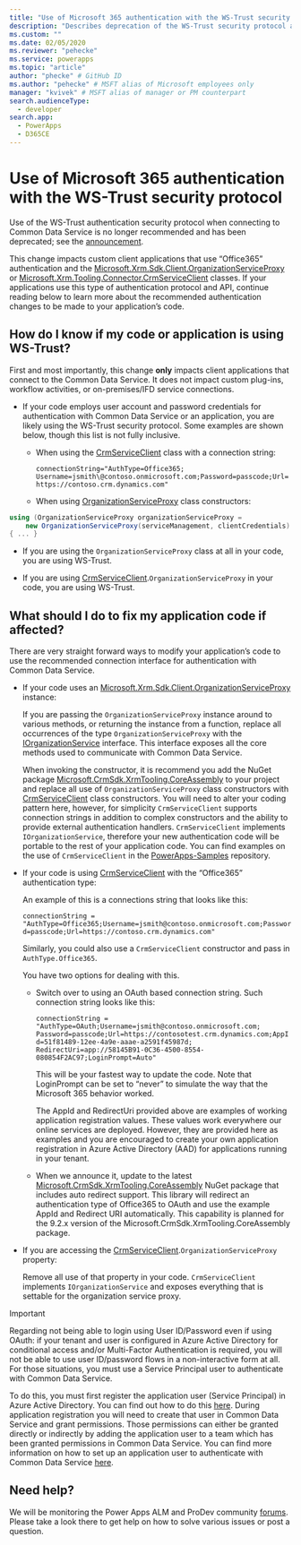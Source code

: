 ```yaml
---
title: "Use of Microsoft 365 authentication with the WS-Trust security protocol (Common Data Service) | Microsoft Docs" # Intent and product brand in a unique string of 43-59 chars including spaces
description: "Describes deprecation of the WS-Trust security protocol and the authentication code changes required in applications."
ms.custom: ""
ms.date: 02/05/2020
ms.reviewer: "pehecke"
ms.service: powerapps
ms.topic: "article"
author: "phecke" # GitHub ID
ms.author: "pehecke" # MSFT alias of Microsoft employees only
manager: "kvivek" # MSFT alias of manager or PM counterpart
search.audienceType: 
  - developer
search.app: 
  - PowerApps
  - D365CE
---
```


# Use of Microsoft 365 authentication with the WS-Trust security protocol

Use of the WS-Trust authentication security protocol when connecting to Common
Data Service is no longer recommended and has been
deprecated; see the [announcement](/power-platform/important-changes-coming#deprecation-of-office365-authentication-type-and-organizationserviceproxy-class-for-connecting-to-common-data-service). 

This change
impacts custom client applications that use “Office365” authentication and the
[Microsoft.Xrm.Sdk.Client.OrganizationServiceProxy](/dotnet/api/microsoft.xrm.sdk.client.organizationserviceproxy)
or
[Microsoft.Xrm.Tooling.Connector.CrmServiceClient](/dotnet/api/microsoft.xrm.tooling.connector.crmserviceclient)
classes. If your applications use this type of authentication protocol and API,
continue reading below to learn more about the recommended authentication
changes to be made to your application’s code.

## How do I know if my code or application is using WS-Trust?

First and most importantly, this change **only** impacts client applications that
connect to the Common Data Service. It does not impact custom plug-ins,
workflow activities, or on-premises/IFD service connections.

- If your code employs user account and password credentials for authentication with Common Data Service or an application, you are likely using the WS-Trust security protocol. Some examples are shown below, though this list is not fully inclusive.

  - When using the [CrmServiceClient](/dotnet/api/microsoft.xrm.tooling.connector.crmserviceclient) class with a connection string:

    `connectionString="AuthType=Office365; Username=jsmith\@contoso.onmicrosoft.com;Password=passcode;Url=https://contoso.crm.dynamics.com"`

  - When using [OrganizationServiceProxy](/dotnet/api/microsoft.xrm.sdk.client.organizationserviceproxy) class constructors:


```csharp
using (OrganizationServiceProxy organizationServiceProxy =
    new OrganizationServiceProxy(serviceManagement, clientCredentials)
{ ... }
```

- If you are using the `OrganizationServiceProxy` class at all in your code, you are using WS-Trust.

- If you are using [CrmServiceClient](/dotnet/api/microsoft.xrm.tooling.connector.crmserviceclient).`OrganizationServiceProxy` in your code, you are using WS-Trust.

## What should I do to fix my application code if affected?

There are very straight forward ways to modify your application’s code to use
the recommended connection interface for authentication with Common Data
Service.

- If your code uses an [Microsoft.Xrm.Sdk.Client.OrganizationServiceProxy](/dotnet/api/microsoft.xrm.sdk.client.organizationserviceproxy) instance:

  If you are passing the `OrganizationServiceProxy` instance around to various methods, or returning the instance from a function, replace all occurrences of the type `OrganizationServiceProxy` with the [IOrganizationService](/dotnet/api/microsoft.xrm.sdk.iorganizationservice?view=dynamics-general-ce-9) interface. This interface exposes all the core methods used to communicate with Common Data Service.

  When invoking the constructor, it is recommend you add the NuGet package [Microsoft.CrmSdk.XrmTooling.CoreAssembly](https://www.nuget.org/packages/Microsoft.CrmSdk.XrmTooling.CoreAssembly/) to your project and replace all use of `OrganizationServiceProxy` class constructors with [CrmServiceClient](/dotnet/api/microsoft.xrm.tooling.connector.crmserviceclient) class constructors. You will need to alter your coding pattern here, however, for simplicity `CrmServiceClient` supports connection strings in addition to complex constructors and the ability to provide external authentication handlers. `CrmServiceClient` implements `IOrganizationService`, therefore your new authentication code will be portable to the rest of your application code. You can find examples on the use of `CrmServiceClient` in the [PowerApps-Samples](https://github.com/microsoft/PowerApps-Samples/tree/master/cds/orgsvc/C%23) repository.

- If your code is using [CrmServiceClient](/dotnet/api/microsoft.xrm.tooling.connector.crmserviceclient) with the “Office365” authentication
    type:

    An example of this is a connections string that looks like this:

    `connectionString = "AuthType=Office365;Username=jsmith@contoso.onmicrosoft.com;Password=passcode;Url=https://contoso.crm.dynamics.com"`

    Similarly, you could also use a `CrmServiceClient` constructor and pass in `AuthType.Office365`.

    You have two options for dealing with this.<p/>

    - Switch over to using an OAuth based connection string. Such connection string looks like this:

        `connectionString = "AuthType=OAuth;Username=jsmith@contoso.onmicrosoft.com;
    Password=passcode;Url=https://contosotest.crm.dynamics.com;AppId=51f81489-12ee-4a9e-aaae-a2591f45987d;
    RedirectUri=app://58145B91-0C36-4500-8554-080854F2AC97;LoginPrompt=Auto"`

        This will be your fastest way to update the code. Note that LoginPrompt can be set to “never” to simulate the way that the Microsoft 365 behavior worked.

        The AppId and RedirectUri provided above are examples of working application registration values. These values work everywhere our online services are deployed. However, they are provided here as examples and you are encouraged to create your own application registration in Azure Active Directory (AAD) for applications running in your tenant.<p/>

    - When we announce it, update to the latest [Microsoft.CrmSdk.XrmTooling.CoreAssembly](https://www.nuget.org/packages/Microsoft.CrmSdk.XrmTooling.CoreAssembly/) NuGet package that includes auto redirect support. This library will redirect an authentication type of Office365 to OAuth and use the example AppId and Redirect URI automatically. This capability is planned for the 9.2.x version of the Microsoft.CrmSdk.XrmTooling.CoreAssembly package.

- If you are accessing the [CrmServiceClient](/dotnet/api/microsoft.xrm.tooling.connector.crmserviceclient).`OrganizationServiceProxy` property:

     Remove all use of that property in your code. `CrmServiceClient` implements `IOrganizationService` and exposes everything that is settable for the organization service proxy.

> [!IMPORTANT]
> Regarding not being able to login using User ID/Password even if using OAuth: if your tenant and user is configured in Azure Active Directory for conditional access and/or Multi-Factor Authentication is required, you will not be able to use user ID/password flows in a non-interactive form at all. For those situations, you must use a Service Principal user to authenticate with Common Data Service.<p/>
To do this, you must first register the application user (Service Principal) in Azure Active Directory. You can find out how to do this [here](https://docs.microsoft.com/azure/active-directory/develop/howto-create-service-principal-portal). During application registration you will need to create that user in Common Data Service and grant permissions. Those permissions can either be granted directly or indirectly by adding the application user to a team which has been granted permissions in Common Data Service. You can find more information on how to set up an application user to authenticate with Common Data Service [here](/powerapps/developer/common-data-service/use-single-tenant-server-server-authentication).

## Need help?

We will be monitoring the Power Apps ALM and ProDev community [forums](https://powerusers.microsoft.com/t5/Power-Apps-Component-Framework/bd-p/pa_component_framework). Please take a look there to get help on how to solve various issues or post a
question.
